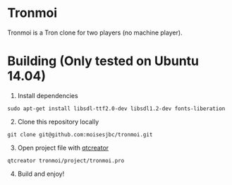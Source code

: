 # Tronmoi

Tronmoi is a Tron clone for two players (no machine player).

# Building (Only tested on Ubuntu 14.04)

1. Install dependencies

```
sudo apt-get install libsdl-ttf2.0-dev libsdl1.2-dev fonts-liberation
```

2. Clone this repository locally

```
git clone git@github.com:moisesjbc/tronmoi.git 
```

3. Open project file with [qtcreator](http://qt-project.org/wiki/Category:Tools::QtCreator)

```
qtcreator tronmoi/project/tronmoi.pro
```

4. Build and enjoy!
